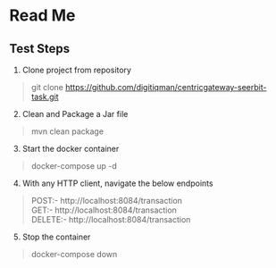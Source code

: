 # Read Me

## Test Steps

 1. Clone project from repository
	    

> git clone https://github.com/digitiqman/centricgateway-seerbit-task.git


2. Clean and Package a Jar file 

> mvn clean package


3. Start the docker container

> docker-compose up -d

  4. With any HTTP client, navigate the below endpoints

>   POST:- http://localhost:8084/transaction    
>   GET:- http://localhost:8084/transaction    
>   DELETE:- http://localhost:8084/transaction

5. Stop the container

> docker-compose down

